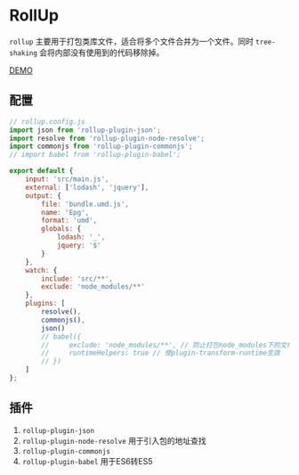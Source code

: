 # RollUp

`rollup` 主要用于打包类库文件，适合将多个文件合并为一个文件。同时 `tree-shaking` 会将内部没有使用到的代码移除掉。

[DEMO](https://github.com/vandvassily/rollup-demo)

## 配置

```js
// rollup.config.js
import json from 'rollup-plugin-json';
import resolve from 'rollup-plugin-node-resolve';
import commonjs from 'rollup-plugin-commonjs';
// import babel from 'rollup-plugin-babel';

export default {
    input: 'src/main.js',
    external: ['lodash', 'jquery'],
    output: {
        file: 'bundle.umd.js',
        name: 'Epg',
        format: 'umd',
        globals: {
            lodash: '_',
            jquery: '$'
        }
    },
    watch: {
        include: 'src/**',
        exclude: 'node_modules/**'
    },
    plugins: [
        resolve(),
        commonjs(),
        json()
        // babel({
        //     exclude: 'node_modules/**', // 防止打包node_modules下的文件
        //     runtimeHelpers: true // 使plugin-transform-runtime生效
        // })
    ]
};
```

## 插件

1. `rollup-plugin-json`
2. `rollup-plugin-node-resolve` 用于引入包的地址查找
3. `rollup-plugin-commonjs`
4. `rollup-plugin-babel` 用于ES6转ES5
